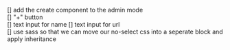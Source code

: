[] add the create component to the admin mode  
	[] "+" button  
	[] text input for name 
	[] text input for url  
[] use sass so that we can move our no-select css into a seperate block and apply inheritance  
